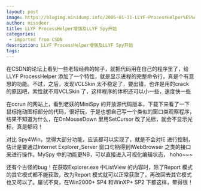 ```yaml
---
layout: post
image: https://blogimg.minidump.info/2005-01-31-LLYF-ProcessHelper%E5%A2%9E%E5%BC%BA%E5%8F%8ALLYF-Spy%E5%BC%80%E5%A7%8B.md
author: missdeer
title: LLYF ProcessHelper增强及LLYF Spy开始
categories: 
 - imported from CSDN
description: LLYF ProcessHelper增强及LLYF Spy开始
tags: 
---
```


在CSDN的论坛上看到一些老较经典的帖子，就把代码用在自己的程序里了，给LLYF ProcessHelper 添加了一个特性，就是显示进程的完整命令行，真是个有意思的功能。不过，之后，发现VCLSkin 太不稳定了，要出错，也许是用的crack 的原因吧，索性就不用VCLSkin 了，这样程序的体积还可以小一些，速度快一些

在ccrun 的网站上，看到老妖的MiniSpy 的开放源代码版本，下载下来看了一下鼠标拖动图标部分的代码，很好玩，于是也想自己写一个类似的窗口类观察程序，结果不知道为什么，在OnMouseDown 里用SetCursor 改了光标，就会不显示光标，真是郁闷！

对比 Spy4Win，觉得大部分功能，应该都可以实现了，就是不会对IE 进行控制，估计是要通过Internet Explorer\_Server 窗口句柄得到IWebBrowser 之类的接口来进行操作。MySpy 中的功能更NB，可以直接进入可视化编辑状态， hoho~~~

还有个古怪的bug！在获取Explorer.exe 中ListView 的内容时，除了Report 模式的其它模式都不能获取，改为Report 模式就可以正常获取了，再改回去其它模式也又可以了。屡试不爽，在Win2000+ SP4 和WinXP+ SP2 下都这样，晕得很！
